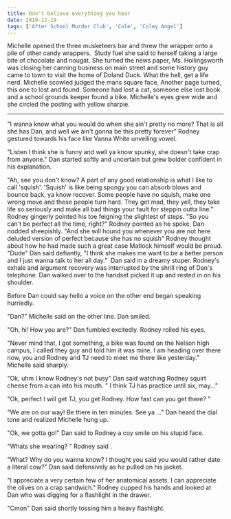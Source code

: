 ```yaml
---
title: Don't believe everything you hear
date: 2019-12-19
tags: ['After School Murder Club', 'Cole', 'Coley Angel']
---
```


Michelle opened the three musketeers bar and threw the wrapper onto a pile of other candy wrappers.  Study fuel she said to herself taking a large bite of chocolate and nougat. She turned the news paper, Ms. Hollingsworth was closing her canning business on main street and some history guy came to town to visit the home of Doland Duck. What the hell, get a life nerd. Michelle scowled judged the mans square face. Another page turned, this one to lost and found. Someone had lost a cat, someone else lost book and a school grounds keeper found a bike. Michelle's eyes grew wide and she circled the posting with yellow sharpie.

---

"I wanna know what you would do when she ain't pretty no more? That is all she has Dan, and well we ain't gonna be this pretty forever" Rodney gestured towards his face like Vanna White unveiling vowel.

"Listen I think she is funny and well ya know spunky, she doesn't take crap from anyone." Dan started softly and uncertain but grew bolder confident in his explanation.

"Ah, see you don't know? A part of any good relationship is what I like to call 'squish'. 'Squish' is like being spongy you can absorb blows and bounce back, ya know recover. Some people have no squish, make one wrong move and these people turn hard. They get mad, they yell, they take life so seriously and make all bad things your fault for steppin outta line." Rodney gingerly pointed his toe feigning the slightest of steps. "So you can't be perfect all the time, right?" Rodney pointed as he spoke, Dan nodded sheepishly. "And she will hound you whenever you are not here deluded version of perfect because she has no squish" Rodney thought about how he had made such a great case Matlock himself would be proud. "Dude" Dan said defiantly, "I think she makes me want to be a better person and I just wanna talk to her all day."  Dan said in a dreamy stuper. Rodney's exhale and argument recovery was interrupted by the shrill ring of Dan's telephone. Dan walked over to the handset picked it up and rested in on his shoulder.

Before Dan could say hello a voice on the other end began speaking hurriedly.

"Dan?" Michelle said on the other line. Dan smiled.

"Oh, hi! How you are?" Dan fumbled excitedly. Rodney rolled his eyes.

"Never mind that, I got something, a bike was found on the Nelson high campus, I called they guy and told him it was mine. I am heading over there now, you and Rodney and TJ need to meet me there like yesterday." Michelle said sharply.

"Ok, uhm I know Rodney's not busy" Dan said watching Rodney squirt cheese from a can into his mouth. " I think TJ has practice until six, may..."

"Ok, perfect I will get TJ, you get Rodney. How fast can you get there? "

"We are on our way! Be there in ten minutes. See ya ..." Dan heard the dial tone and realized Michelle hung up.

"Ok, we gotta go!" Dan said to Rodney a coy smile on his stupid face.

"Whats she wearing? " Rodney said .

"What? Why do you wanna know? I thought you said you would rather date a literal cow?" Dan said defensively as he pulled on his jacket.

"I appreciate a very certain few of her anatomical assets. I can appreciate the olives on a crap sandwich." Rodney cupped his hands and looked at Dan who was digging for a flashlight in the drawer.

"Cmon" Dan said shortly tossing him a heavy flashlight.

